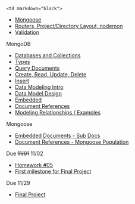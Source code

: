 	<td markdown="block">


* [Mongoose](slides/14/mongoose.html)
* [Routers, Project/Directory Layout, nodemon](slides/14/layout.html)
* [Validation](slides/15/validation.html)

</td>
	<td markdown="block">
MongoDB

* [Databases and Collections](https://docs.mongodb.com/manual/core/databases-and-collections/)
* [Types](https://docs.mongodb.com/manual/core/documen://docs.mongodb.com/manual/reference/bson-types/)
* [Query Documents](https://docs.mongodb.com/manual/tutorial/query-documents/)
* [Create, Read, Update, Delete](https://docs.mongodb.com/manual/crud/)
* [Insert](https://docs.mongodb.com/manual/tutorial/insert-documents/)
* [Data Modeling Intro](https://docs.mongodb.com/manual/core/data-modeling-introduction/)
* [Data Model Design](https://docs.mongodb.com/v3.2/core/data-model-design/)
* [Embedded](https://docs.mongodb.com/manual/tutorial/model-embedded-one-to-many-relationships-between-documents/#data-modeling-example-one-to-many)
* [Document References](https://docs.mongodb.com/manual/tutorial/model-referenced-one-to-many-relationships-between-documents/#data-modeling-publisher-and-books)
* [Modeling Relationships / Examples](https://docs.mongodb.com/v3.2/applications/data-models-relationships/)

Mongoose

* [Embedded Documents - Sub Docs](http://mongoosejs.com/docs/subdocs.html) 
* [Document References - Mongoose Population](http://mongoosejs.com/docs/populate.html) 

</td>
	<td markdown="block">

Due <strike>11/01</strike> 11/02

* [Homework #05](homework/05.html)
* [First milestone for Final Project](final-project.html#proposal)

Due 11/29 

* [Final Project](final-project.html)

</td>
